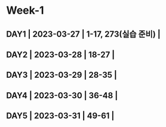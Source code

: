 # Week-1

## DAY1 | 2023-03-27 | 1-17, 273(실습 준비) |



## DAY2 | 2023-03-28 | 18-27 |
## DAY3 | 2023-03-29 | 28-35 |
## DAY4 | 2023-03-30 | 36-48 |
## DAY5 | 2023-03-31 | 49-61 |

